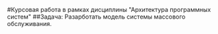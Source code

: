 #Курсовая работа в рамках дисциплины "Архитектура программных систем"
##Задача:
Разарботать модель системы массового обслуживания.
